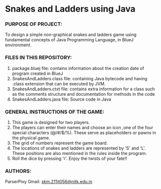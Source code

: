 # Snakes and Ladders using Java

### PURPOSE OF PROJECT:
To design a simple non-graphical snakes and ladders game using fundamental concepts of Java Programming Language, in BlueJ environment.



### FILES IN THIS REPOSITORY:
1. package.bluej file: contains information about the creation date of program created in BlueJ
2. SnakesAndLadders.class file: containing Java bytecode and having .class extension that can be executed by JVM.
3. SnakesAndLadders.ctxt file:  contains extra information for a class such as the comments structure and documentation for methods in the code
4. SnakesAndLadders.java file: Source code in Java

### GENERAL INSTRUCTIONS OF THE GAME:
1. This game is designed for two players.
2. The players can enter their names and choose an icon ,one of the four special characters (@/#/$/%). These serve as placeholders or pawns in the physical game.
3. The grid of numbers represent the game board. 
4. The locations of snakes and ladders are represented by 'S' and 'L'. These positions are also mentioned in the rules inside the program.
5. Roll the dice by pressing 'r'.
Enjoy the twists of your fate!!

### AUTHORS:
ParserPixy
Gmail: skm.211it056@nitk.edu.in


